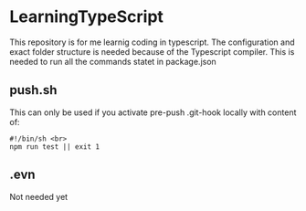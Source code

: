 # LearningTypeScript

This repository is for me learnig coding in typescript. The configuration and exact folder structure is needed because of the Typescript compiler. This is needed to run all the commands statet in package.json

## push.sh

This can only be used if you activate pre-push .git-hook locally with content of:

```shell
#!/bin/sh <br>
npm run test || exit 1
```

## .evn

Not needed yet

